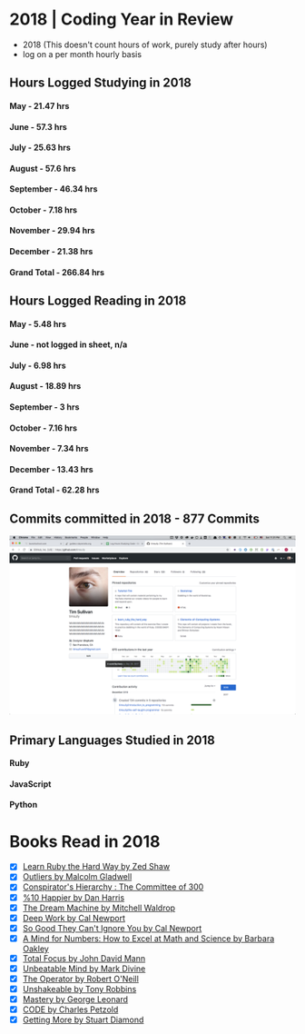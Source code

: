 # 2018 | Coding Year in Review

* 2018 (This doesn't count hours of work, purely study after hours)
* log on a per month hourly basis

## Hours Logged Studying in 2018
#### May - 21.47 hrs
#### June - 57.3 hrs
#### July - 25.63 hrs
#### August - 57.6 hrs
#### September - 46.34 hrs
#### October - 7.18 hrs
#### November - 29.94 hrs
#### December - 21.38 hrs
#### Grand Total - 266.84 hrs

## Hours Logged Reading in 2018 
#### May - 5.48 hrs
#### June - not logged in sheet, n/a
#### July - 6.98 hrs
#### August - 18.89 hrs
#### September - 3 hrs
#### October - 7.16 hrs
#### November - 7.34 hrs
#### December - 13.43 hrs
#### Grand Total - 62.28 hrs


## Commits committed in 2018 - 877 Commits
![alt text](https://github.com/timsully/archive/blob/master/imgs/2018-github-profile.png "timsully Github Profile is lit")

## Primary Languages Studied in 2018
#### Ruby
#### JavaScript
#### Python

# Books Read in 2018
- [x] [Learn Ruby the Hard Way by Zed Shaw](https://learnrubythehardway.org/book/)
- [x] [Outliers by Malcolm Gladwell](https://www.amazon.com/Outliers-Story-Success-Malcolm-Gladwell/dp/0316017930)
- [x] [Conspirator's Hierarchy : The Committee of 300](https://www.amazon.com/Conspirators-Hierarchy-Committee-John-Coleman/dp/0922356572/ref=sr_1_1?s=books&ie=UTF8&qid=1546216473&sr=1-1&keywords=committee+of+300)
- [x] [%10 Happier by Dan Harris](https://www.amazon.com/10-Happier-Self-Help-Actually-Works/dp/0062265431/ref=sr_1_1)
- [x] [The Dream Machine by Mitchell Waldrop](https://www.amazon.com/Dream-Machine-Licklider-Revolution-Computing/dp/0670899763/ref=sr_1_5?s=books&ie=UTF8&qid=1546216715&sr=1-5&keywords=the+dream+machine)
- [x] [Deep Work by Cal Newport](https://www.amazon.com/Deep-Work-Focused-Success-Distracted/dp/1455586692/ref=sr_1_4?s=books&ie=UTF8&qid=1546216749&sr=1-4&keywords=deep+work)
- [x] [So Good They Can't Ignore You by Cal Newport](https://www.amazon.com/Good-They-Cant-Ignore-You/dp/1455509124/ref=pd_sim_14_1?_encoding=UTF8&pd_rd_i=1455509124&pd_rd_r=7e9667e6-0c94-11e9-b40e-45b207f2ee03&pd_rd_w=5Ya7e&pd_rd_wg=Qw7Q1&pf_rd_p=18bb0b78-4200-49b9-ac91-f141d61a1780&pf_rd_r=VVFP1PTS06HZVQBC7Q7T&psc=1&refRID=VVFP1PTS06HZVQBC7Q7T)
- [x] [A Mind for Numbers: How to Excel at Math and Science by Barbara Oakley](https://www.amazon.com/Mind-Numbers-Science-Flunked-Algebra/dp/039916524X/ref=sr_1_3?s=books&ie=UTF8&qid=1546216780&sr=1-3&keywords=a+mind+for+math+and+numbers)
- [x] [Total Focus by John David Mann](https://www.amazon.com/Total-Focus-Better-Decisions-Pressure/dp/0735214514/ref=sr_1_1?ie=UTF8&qid=1546216815&sr=8-1&keywords=total+focus)
- [x] [Unbeatable Mind by Mark Divine](https://www.amazon.com/Unbeatable-Mind-Resiliency-Toughness-Succeed/dp/1508730512/ref=sr_1_2?ie=UTF8&qid=1546216860&sr=8-2&keywords=unbeatable+mind)
- [x] [The Operator by Robert O'Neill](https://www.simonandschuster.com/books/The-Operator/Robert-ONeill/9781501145049)
- [x] [Unshakeable by Tony Robbins](https://www.amazon.com/Unshakeable-Your-Financial-Freedom-Playbook/dp/1501164597/ref=asc_df_1501164597/?tag=hyprod-20&linkCode=df0&hvadid=245369089410&hvpos=1o1&hvnetw=g&hvrand=6510545403112596344&hvpone=&hvptwo=&hvqmt=&hvdev=c&hvdvcmdl=&hvlocint=&hvlocphy=9031938&hvtargid=pla-524892334787&psc=1)
- [x] [Mastery by George Leonard](https://www.amazon.com/Mastery-Keys-Success-Long-Term-Fulfillment/dp/0452267560)
- [x] [CODE by Charles Petzold](https://www.amazon.com/Code-Language-Computer-Hardware-Software/dp/0735611319)
- [x] [Getting More by Stuart Diamond](https://www.amazon.com/Getting-More-Negotiate-Succeed-Work/dp/0307716902/ref=sr_1_1?s=books&ie=UTF8&qid=1546759734&sr=1-1&keywords=getting+more)
